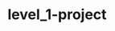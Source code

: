 # level_1-project
 <!-- The task for level 1 was to build a portfolio using this [dribble wireframe](https://dribbble.com/shots/11350923-High-Fidelity-Wireframing/attachments/2963018?mode=media), and with  only *HTML* and *CSS*. 
The topics covered were
* HTML and CSS
* CSS Grids and flexbox<br>
 [See Live](https://doctdev.netlify.app/) <br>
 The source code for level 1 is in the main branch -->
